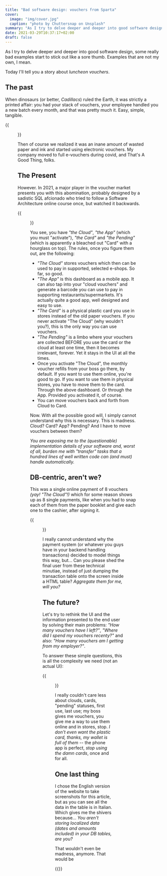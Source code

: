 ```yaml
---
title: "Bad software design: vouchers from Sparta"
cover:
  image: "img/cover.jpg"
  caption: "photo by Chuttersnap on Unsplash"
summary: "As I try to delve deeper and deeper into good software design, some really bad examples start to stick out like a sore thumb. Examples that are not my own, I mean."
date: 2021-03-29T10:37:17+02:00
draft: false
---
```


As I try to delve deeper and deeper into good software design, some really bad examples start to stick out like a sore thumb. Examples that are not my own, I mean.

Today I'll tell you a story about _luncheon vouchers_.

## The past

When dinosaurs (or better, _Cadillacs_) ruled the Earth, it was strictly a printed affair: you had your stack of vouchers, your employee handled you a new batch every month, and that was pretty much it. Easy, simple, tangible.

{{<figure caption="A really vintage voucher, from when Cadillacs ruled the Earth" src="img/vintage_voucher.jpg">}}

Then of course we realized it was an inane amount of wasted paper and ink and started using electronic vouchers. My company moved to full e-vouchers during covid, and That's A Good Thing, folks.

## The Present

However. In 2021, a major player in the voucher market presents you with this abomination, probably designed by a sadistic SQL afcionado who tried to follow a Software Architecture online course once, but watched it backwards.

{{<figure caption="Guess whose voucher company is this?" src="img/voucher_management_nonsense.png">}}

You see, you have _"the Cloud"_, _"the App"_ (which you must "activate"), _"the Card"_ and _"the Pending"_ (which is apparently a bleached out "Card" with a hourglass on top). The rules, once you figure them out, are the following:

- _"The Cloud"_ stores vouchers which then can be used to pay in supported, selected e-shops. So far, so good.
- _"The App"_ is this dashboard as a mobile app. It can also tap into your "cloud vouchers" and generate a barcode you can use to pay in supporting restaurants/supermarkets. It's actually quite a good app, well designed and easy to use.
- _"The Card"_ is a physical plastic card you use in stores instead of the old paper vouchers. If you never activate "The Cloud" (why wouldn't you?), this is the only way you can use vouchers.
- _"The Pending"_ is a limbo where your vouchers are collected BEFORE you use the card or the cloud at least one time, then it becomes irrelevant, forever. Yet it stays in the UI at all the times.
- Once you activate "The Cloud", the monthly voucher refills from your boss go there, by default. If you want to use them online, you're good to go. If you want to use them in physical stores, you have to move them to the card. Through the above dashboard. Or through the App. Provided you activated it, of course.
- You can move vouchers back and forth from Cloud to Card.

Now. With all the possible good will, I simply cannot understand why this is necessary. This is madness. Cloud? Card? App? Pending? And I have to move vouchers between them?

_You are exposing me to the (questionable) implementation details of your software and, worst of all, burden me with "transfer" tasks that a hundred lines of well written code can (and must) handle automatically._

## DB-centric, aren't we?

This was a single online payment of 8 vouchers _(yay! "The Cloud"!)_ which for some reason shows up as 8 single payments, like when you had to snap each of them from the paper booklet and give each one to the cashier, after signing it.

{{<figure caption="Humans do not think in SQL" src="img/voucher_management_nonsense_2.png">}}

I really cannot understand why the payment system (or whatever you guys have in your backend handling transactions) decided to model things this way, but... Can you please shed the final user from these technical minutiae, instead of just dumping the transaction table onto the screen inside a HTML table? _Aggregate them for me, will you?_

## The future?

Let's try to rethink the UI and the information presented to the end user by solving their main problems: _"How many vouchers have I left?"_, _"Where did I spend my vouchers recenty?"_ and also: _"How many vouchers am I getting from my employer?"_.

To answer these simple questions, this is all the complexity we need (not an actual UI):

{{<figure caption="My laundry list of expectations" src="img/voucher_management_condensed.png">}}

I really couldn't care less about clouds, cards, "pending" statuses, first use, last use; my boss gives me vouchers, you give me a way to use them online and in stores, stop. _I don't even want the plastic card, thanks, my wallet is full of them_ -- the phone app is perfect, _stop using the damn cards_, once and for all.

## One last thing

I chose the English version of the website to take screenshots for this article, but as you can see all the data in the table is in Italian. Which gives me the shivers because... _You aren't storing localized data (dates and amounts included) in your DB tables, are you?_

That wouldn't even be madness, anymore. That would be

{{<youtube rvYZRskNV3w>}}
